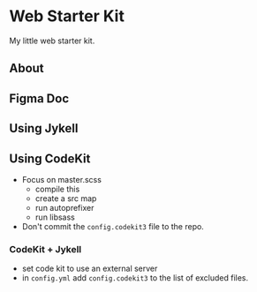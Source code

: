 # Web Starter Kit
My little web starter kit. 

## About

## Figma Doc

## Using Jykell

## Using CodeKit
- Focus on master.scss
  - compile this
  - create a src map
  - run autoprefixer
  - run libsass
- Don't commit the `config.codekit3` file to the repo. 
### CodeKit + Jykell
- set code kit to use an external server
- in `config.yml` add `config.codekit3` to the list of excluded files. 
